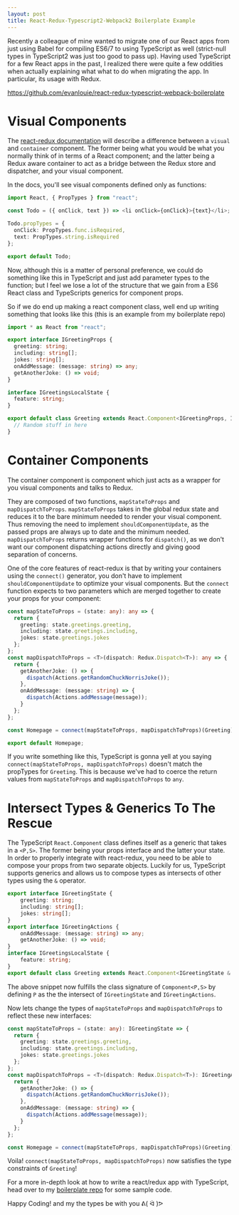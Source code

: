 ```yaml
---
layout: post
title: React-Redux-Typescript2-Webpack2 Boilerplate Example
---
```


Recently a colleague of mine wanted to migrate one of our React apps from just using Babel for compiling ES6/7 to using TypeScript as well (strict-null types in TypeScript2 was just too good to pass up). Having used TypeScript for a few React apps in the past, I realized there were quite a few oddities when actually explaining what what to do when migrating the app. In particular, its usage with Redux.

<https://github.com/evanlouie/react-redux-typescript-webpack-boilerplate>

# Visual Components

The [react-redux documentation](http://redux.js.org/docs/basics/UsageWithReact.html) will describe a difference between a `visual` and `container` component. The former being what you would be what you normally think of in terms of a React component; and the latter being a Redux aware container to act as a bridge between the Redux store and dispatcher, and your visual component.

In the docs, you'll see visual components defined only as functions:

```typescript
import React, { PropTypes } from "react";

const Todo = ({ onClick, text }) => <li onClick={onClick}>{text}</li>;

Todo.propTypes = {
  onClick: PropTypes.func.isRequired,
  text: PropTypes.string.isRequired
};

export default Todo;
```

Now, although this is a matter of personal preference, we could do something like this in TypeScript and just add parameter types to the function; but I feel we lose a lot of the structure that we gain from a ES6 React class and TypeScripts generics for component props.

So if we do end up making a react component class, well end up writing something that looks like this (this is an example from my boilerplate repo)

```typescript
import * as React from "react";

export interface IGreetingProps {
  greeting: string;
  including: string[];
  jokes: string[];
  onAddMessage: (message: string) => any;
  getAnotherJoke: () => void;
}

interface IGreetingsLocalState {
  feature: string;
}

export default class Greeting extends React.Component<IGreetingProps, IGreetingsLocalState> {
  // Random stuff in here
}
```

# Container Components

The container component is component which just acts as a wrapper for you visual components and talks to Redux.

They are composed of two functions, `mapStateToProps` and `mapDispatchToProps`. `mapStateToProps` takes in the global redux state and reduces it to the bare minimum needed to render your visual component. Thus removing the need to implement `shouldComponentUpdate`, as the passed props are always up to date and the minimum needed. `mapDispatchToProps` returns wrapper functions for `dispatch()`, as we don't want our component dispatching actions directly and giving good separation of concerns.

One of the core features of react-redux is that by writing your containers using the `connect()` generator, you don't have to implement `shouldComponentUpdate` to optimize your visual components. But the `connect` function expects to two parameters which are merged together to create your props for your component:

```typescript
const mapStateToProps = (state: any): any => {
  return {
    greeting: state.greetings.greeting,
    including: state.greetings.including,
    jokes: state.greetings.jokes
  };
};
const mapDispatchToProps = <T>(dispatch: Redux.Dispatch<T>): any => {
  return {
    getAnotherJoke: () => {
      dispatch(Actions.getRandomChuckNorrisJoke());
    },
    onAddMessage: (message: string) => {
      dispatch(Actions.addMessage(message));
    }
  };
};

const Homepage = connect(mapStateToProps, mapDispatchToProps)(Greeting);

export default Homepage;
```

If you write something like this, TypeScript is gonna yell at you saying `connect(mapStateToProps, mapDispatchToProps)` doesn't match the propTypes for `Greeting`. This is because we've had to coerce the return values from `mapStateToProps` and `mapDispatchToProps` to `any`.

# Intersect Types & Generics To The Rescue

The TypeScript `React.Component` class defines itself as a generic that takes in a `<P,S>`. The former being your props interface and the latter your state. In order to properly integrate with react-redux, you need to be able to compose your props from two separate objects. Luckily for us, TypeScript supports generics and allows us to compose types as intersects of other types using the `&` operator.

```typescript
export interface IGreetingState {
    greeting: string;
    including: string[];
    jokes: string[];
}
export interface IGreetingActions {
    onAddMessage: (message: string) => any;
    getAnotherJoke: () => void;
}
interface IGreetingsLocalState {
    feature: string;
}
export default class Greeting extends React.Component<IGreetingState & IGreetingActions, IGreetingsLocalState
```

The above snippet now fulfills the class signature of `Component<P,S>` by defining `P` as the the intersect of `IGreetingState` and `IGreetingActions`.

Now lets change the types of `mapStateToProps` and `mapDispatchToProps` to reflect these new interfaces:

```typescript
const mapStateToProps = (state: any): IGreetingState => {
  return {
    greeting: state.greetings.greeting,
    including: state.greetings.including,
    jokes: state.greetings.jokes
  };
};
const mapDispatchToProps = <T>(dispatch: Redux.Dispatch<T>): IGreetingActions => {
  return {
    getAnotherJoke: () => {
      dispatch(Actions.getRandomChuckNorrisJoke());
    },
    onAddMessage: (message: string) => {
      dispatch(Actions.addMessage(message));
    }
  };
};

const Homepage = connect(mapStateToProps, mapDispatchToProps)(Greeting);
```

Voila! `connect(mapStateToProps, mapDispatchToProps)` now satisfies the type constraints of `Greeting`!

For a more in-depth look at how to write a react/redux app with TypeScript, head over to my [boilerplate repo](https://github.com/evanlouie/react-redux-typescript-webpack-boilerplate) for some sample code.

Happy Coding! and my the types be with you ᕕ( ᐛ )ᕗ
